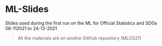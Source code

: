 # ML-Slides
Slides used during the first run on the ML for Official Statistics and SDGs
08-112021 to 24-12-2021
> All the materials are on anothe GitHub repository (MLOS21)
